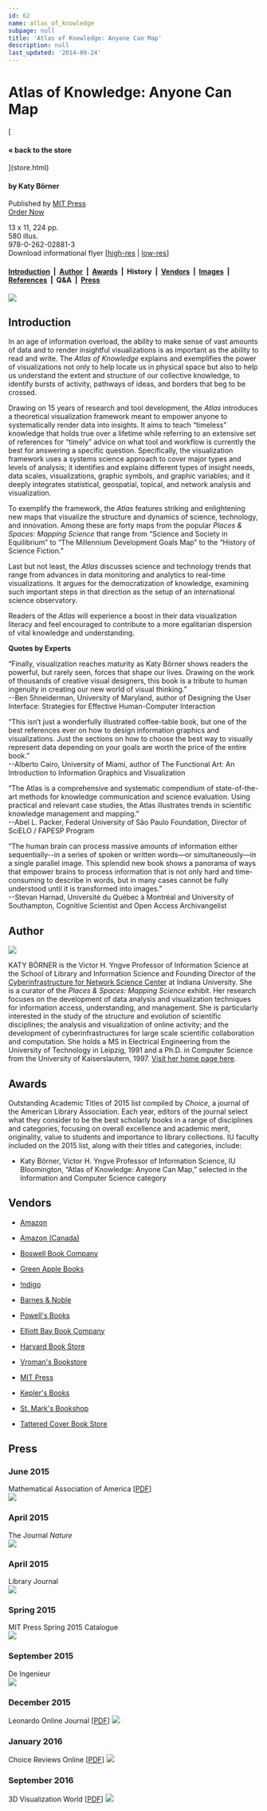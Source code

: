 ```yaml
---
id: 62
name: atlas_of_knowledge
subpage: null
title: 'Atlas of Knowledge: Anyone Can Map'
description: null
last_updated: '2014-09-24'
---
```

Atlas of Knowledge: Anyone Can Map
==================================

[

#### « back to the store

](store.html)

#### by Katy Börner  
Published by [MIT Press](http://mitpress.mit.edu/)  
[Order Now](#vendors)  
  
13 x 11, 224 pp.  
580 illus.  
978-0-262-02881-3  
Download informational flyer \[[high-res](http://cns.iu.edu/docs/handouts/Atlas_of_Knowledge_Flyer_hi.pdf) | [low-res](http://cns.iu.edu/docs/handouts/Atlas_of_Knowledge_Flyer_hi.pdf)\]

#### [Introduction](#intro)  |  [Author](#author)  |  [Awards](#awards)  |  History  |  [Vendors](#vendors)  |  [Images](atlas_of_knowledge_images_pt1.html)  |  [References](atlas_of_knowledge_refs_pt1.html)  |  Q&A  |  [Press](#press)

![](/images/store/atlas_of_knowledge_cover.jpg)  
[](#vendors)

Introduction
------------

In an age of information overload, the ability to make sense of vast amounts of data and to render insightful visualizations is as important as the ability to read and write. The _Atlas of Knowledge_ explains and exemplifies the power of visualizations not only to help locate us in physical space but also to help us understand the extent and structure of our collective knowledge, to identify bursts of activity, pathways of ideas, and borders that beg to be crossed.  
  
Drawing on 15 years of research and tool development, the _Atlas_ introduces a theoretical visualization framework meant to empower anyone to systematically render data into insights. It aims to teach “timeless” knowledge that holds true over a lifetime while referring to an extensive set of references for “timely” advice on what tool and workflow is currently the best for answering a specific question. Specifically, the visualization framework uses a systems science approach to cover major types and levels of analysis; it identifies and explains different types of insight needs, data scales, visualizations, graphic symbols, and graphic variables; and it deeply integrates statistical, geospatial, topical, and network analysis and visualization.  
  
To exemplify the framework, the _Atlas_ features striking and enlightening new maps that visualize the structure and dynamics of science, technology, and innovation. Among these are forty maps from the popular _Places & Spaces: Mapping Science_ that range from “Science and Society in Equilibrium” to “The Millennium Development Goals Map” to the “History of Science Fiction.”  
  
Last but not least, the _Atlas_ discusses science and technology trends that range from advances in data monitoring and analytics to real-time visualizations. It argues for the democratization of knowledge, examining such important steps in that direction as the setup of an international science observatory.  
  
Readers of the _Atlas_ will experience a boost in their data visualization literacy and feel encouraged to contribute to a more egalitarian dispersion of vital knowledge and understanding.  
  
  
**Quotes by Experts**  
  
“Finally, visualization reaches maturity as Katy Börner shows readers the powerful, but rarely seen, forces that shape our lives. Drawing on the work of thousands of creative visual designers, this book is a tribute to human ingenuity in creating our new world of visual thinking.”  
\--Ben Shneiderman, University of Maryland, author of Designing the User Interface: Strategies for Effective Human-Computer Interaction  
  
“This isn’t just a wonderfully illustrated coffee-table book, but one of the best references ever on how to design information graphics and visualizations. Just the sections on how to choose the best way to visually represent data depending on your goals are worth the price of the entire book.”  
\--Alberto Cairo, University of Miami, author of The Functional Art: An Introduction to Information Graphics and Visualization  
  
“The Atlas is a comprehensive and systematic compendium of state-of-the-art methods for knowledge communication and science evaluation. Using practical and relevant case studies, the Atlas illustrates trends in scientific knowledge management and mapping.”  
\--Abel L. Packer, Federal University of São Paulo Foundation, Director of SciELO / FAPESP Program   
  
“The human brain can process massive amounts of information either sequentially--in a series of spoken or written words—or simultaneously—in a single parallel image. This splendid new book shows a panorama of ways that empower brains to process information that is not only hard and time-consuming to describe in words, but in many cases cannot be fully understood until it is transformed into images.”  
\--Stevan Harnad, Université du Québec à Montréal and University of Southampton, Cognitive Scientist and Open Access Archivangelist

  
  

Author
------

![](/images/store/katy_borner.jpg)

KATY BÖRNER is the Victor H. Yngve Professor of Information Science at the School of Library and Information Science and Founding Director of the [Cyberinfrastructure for Network Science Center](http://cns.iu.edu "Cyberinfrastructure for Network Science Center") at Indiana University. She is a curator of the _Places & Spaces: Mapping Science_ exhibit. Her research focuses on the development of data analysis and visualization techniques for information access, understanding, and management. She is particularly interested in the study of the structure and evolution of scientific disciplines; the analysis and visualization of online activity; and the development of cyberinfrastructures for large scale scientific collaboration and computation. She holds a MS in Electrical Engineering from the University of Technology in Leipzig, 1991 and a Ph.D. in Computer Science from the University of Kaiserslautern, 1997. [Visit her home page here](http://info.slis.indiana.edu/~katy).  
  

Awards
------

Outstanding Academic Titles of 2015 list compiled by _Choice_, a journal of the American Library Association. Each year, editors of the journal select what they consider to be the best scholarly books in a range of disciplines and categories, focusing on overall excellence and academic merit, originality, value to students and importance to library collections. IU faculty included on the 2015 list, along with their titles and categories, include:

*   Katy Börner, Victor H. Yngve Professor of Information Science, IU Bloomington, “Atlas of Knowledge: Anyone Can Map,” selected in the Information and Computer Science category

Vendors
-------

*   [Amazon](http://www.amazon.com/Atlas-Knowledge-Anyone-Can-Map/dp/0262028816/ref=sr_1_1?s=books&ie=UTF8&qid=1416519953&sr=1-1&keywords=atlas+of+knowledge)
*   [Amazon (Canada)](http://www.amazon.ca/Atlas-Knowledge-Anyone-Can-Map/dp/0262028816/ref=sr_1_1?ie=UTF8&qid=1416520093&sr=8-1&keywords=atlas+of+knowledge)
*   [Boswell Book Company](http://boswell.indiebound.com/book/9780262028813)
*   [Green Apple Books](http://www.greenapplebooks.com/book/9780262028813)
*   [!ndigo](http://www.chapters.indigo.ca/books/atlas-of-knowledge-anyone-can/9780262028813-item.html?ikwid=atlas+of+knowledge&ikwsec=Home&ikwidx=0)

*   [Barnes & Noble](http://www.barnesandnoble.com/w/atlas-of-knowledge-katy-b-rner/1120800123?ean=9780262028813)
*   [Powell's Books](http://www.powells.com/biblio/62-9780262028813-0)
*   [Elliott Bay Book Company](http://www.elliottbaybook.com/book/9780262028813)
*   [Harvard Book Store](http://shop.harvard.com/book/9780262028813)
*   [Vroman's Bookstore](http://www.vromansbookstore.com/book/9780262028813)

*   [MIT Press](http://mitpress.mit.edu/books/atlas-knowledge)
*   [Kepler's Books](http://www.keplers.com/book/9780262028813)
*   [St. Mark's Bookshop](http://www.stmarksbookshop.com/book/9780262028813)
*   [Tattered Cover Book Store](http://www.tatteredcover.com/book/9780262028813)

  
  

Press
-----

### June 2015

Mathematical Association of America \[[PDF](docs/news/20150618_MAA.pdf)\]  
[![](/images/store/20150618_MAA.jpg)](http://www.maa.org/publications/maa-reviews/atlas-of-knowledge-anyone-can-map)

### April 2015

The Journal _Nature_  
[![](/images/store/nature_atlas2_april2015.jpg)](docs/news/nature_atlas2_april2015.pdf)

### April 2015

Library Journal  
[![](/images/store/20150410_LibraryJournal.jpg)](docs/news/20150410_LibraryJournal.pdf)

### Spring 2015

MIT Press Spring 2015 Catalogue  
[![](/images/store/MIT_cat_spring2015.jpg)](docs/news/MIT_cat_spring2015.pdf)

### September 2015

De Ingenieur  
[![](/images/store/20150918_DeIngenieur.jpg)](docs/news/20150918_DeIngenieur.pdf)

### December 2015

Leonardo Online Journal \[[PDF](docs/news/leonardo_atlas2_2015.pdf)\] [![](/images/store/leonardo_atlas2_2015.jpg)](http://leonardo.info/reviews/dec2015/borner-smith.php)

### January 2016

Choice Reviews Online \[[PDF](docs/news/Choice01012016.pdf)\] [![](/images/store/choice_atlas2_jan2016.jpg)](http://www.cro3.org/content/53/05/681.full.pdf)

### September 2016

3D Visualization World \[[PDF](docs/news/20160915_MITPress.pdf)\] [![](/images/store/mitpress_atlas2_sept2016.jpg)](https://www.3dvisworld.com/features/book-reviews/12955-book-review-atlas-of-knowledge-anyone-can-map.html)
